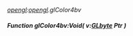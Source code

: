 _[opengl](../../modules/opengl/opengl-module.md):[opengl](../../modules/opengl/opengl-module.md).glColor4bv_
##### Function glColor4bv:Void( v:[GLbyte](../../modules/opengl/opengl-glbyte.md) Ptr )
